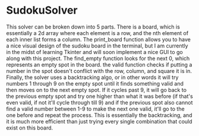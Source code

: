 # SudokuSolver
This solver can be broken down into 5 parts. There is a board, which is essentially a 2d array where each element is a row, and the nth element of each inner list forms a column. The print_board function allows you to have a nice visual design of the sudoku board in the terminal, but I am currently in the midst of learning Tkinter and will soon implement a nice GUI to go along with this project. The find_empty function looks for the next 0, which represents an empty spot in the board. the valid function checks if putting a number in the spot doesn't conflict with the row, column, and square it is in. Finally, the solver uses a backtracking algo, or in other words it will try numbers 1 through 9 on the empty spot until it finds something valid and then moves on to the next empty spot. If it cycles past 9, it will go back to the previous empty spot and try one higher than what it was before (if that's even valid, if not it'll cycle through till 9) and if the previous spot also cannot find a valid number between 1-9 to make the next one valid, it'll go to the one before and repeat the process. This is essentially the backtracking, and it is much more efficient than just trying every single combination that could exist on this board. 

